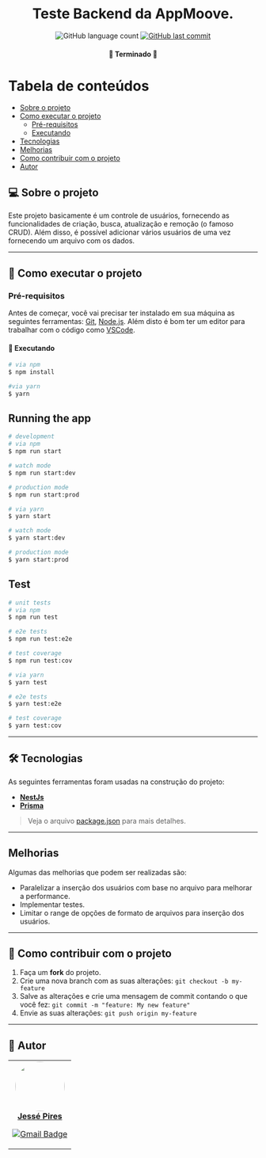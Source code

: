 <h1 align="center">
  Teste Backend da AppMoove.
</h1>

<p align="center">
  <img alt="GitHub language count" src="https://img.shields.io/github/languages/count/JessePires/teste_app_moove?color=%2304D361">
  
  <a href="https://github.com/JessePires/teste_app_moove/commits/main">
    <img alt="GitHub last commit" src="https://img.shields.io/github/last-commit/JessePires/teste_app_moove">
  </a>
</p>

<h4 align="center">
	🚧  Terminado 🚧
</h4>

Tabela de conteúdos
=================
<!--ts-->
   * [Sobre o projeto](#-sobre-o-projeto)
   * [Como executar o projeto](#-como-executar-o-projeto)
     * [Pré-requisitos](#pré-requisitos)
     * [Executando](#-executando)
   * [Tecnologias](#-tecnologias)
   * [Melhorias](#melhorias)
   * [Como contribuir com o projeto](#-como-contribuir-com-o-projeto)
   * [Autor](#-autor)
<!--te-->


## 💻 Sobre o projeto

Este projeto basicamente é um controle de usuários, fornecendo as funcionalidades de criação, busca, atualização e remoção (o famoso CRUD). Além disso, é possível adicionar vários usuários de uma vez fornecendo um arquivo com os dados.

---

## 🚀 Como executar o projeto

### Pré-requisitos

Antes de começar, você vai precisar ter instalado em sua máquina as seguintes ferramentas:
[Git](https://git-scm.com), [Node.js](https://nodejs.org/en/). 
Além disto é bom ter um editor para trabalhar com o código como [VSCode](https://code.visualstudio.com/).

#### 🎲 Executando

```bash
# via npm
$ npm install

#via yarn
$ yarn
```

## Running the app

```bash
# development
# via npm
$ npm run start

# watch mode
$ npm run start:dev

# production mode
$ npm run start:prod

# via yarn
$ yarn start

# watch mode
$ yarn start:dev

# production mode
$ yarn start:prod
```

## Test

```bash
# unit tests
# via npm
$ npm run test

# e2e tests
$ npm run test:e2e

# test coverage
$ npm run test:cov

# via yarn
$ yarn test

# e2e tests
$ yarn test:e2e

# test coverage
$ yarn test:cov
```

---

## 🛠 Tecnologias

As seguintes ferramentas foram usadas na construção do projeto:

-   **[NestJs](https://nestjs.com/)**
-   **[Prisma](https://www.prisma.io/)**

> Veja o arquivo  [package.json](https://github.com/JessePires/teste_app_moove/blob/master/package.json) para mais detalhes.
---

## Melhorias

Algumas das melhorias que podem ser realizadas são:

- Paralelizar a inserção dos usuários com base no arquivo para melhorar a performance.
- Implementar testes.
- Limitar o range de opções de formato de arquivos para inserção dos usuários.

---

## 💪 Como contribuir com o projeto

1. Faça um **fork** do projeto.
2. Crie uma nova branch com as suas alterações: `git checkout -b my-feature`
3. Salve as alterações e crie uma mensagem de commit contando o que você fez: `git commit -m "feature: My new feature"`
4. Envie as suas alterações: `git push origin my-feature`

---

## 🦸 Autor

<table><tr>

<td align="center"><a href="https://github.com/JessePires">
 <img style="border-radius: 50%;" src="https://avatars0.githubusercontent.com/u/20424496?s=460&u=87f2870ff153ab88402d6246cb3347a46ae33fe9&v=4" width="100px;" alt=""/>
<br />
 <b>Jessé Pires</b>
 </a> <a href="https://github.com/JessePires" title="Repositorio Jessé"></a>

[![Gmail Badge](https://img.shields.io/badge/-jessepires2010@gmail.com-c14438?style=flat-square&logo=Gmail&logoColor=white&link=mailto:jessepires2010@gmail.com)](mailto:jessepires2010@gmail.com)</td>

</tr></table>
